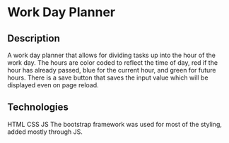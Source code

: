# Work Day Planner

## Description
A work day planner that allows for dividing tasks up into the hour of the work day. The hours are color coded to reflect the time of day, red if the hour has already passed, blue for the current hour, and green for future hours. There is a save button that saves the input value which will be displayed even on page reload.

## Technologies
HTML 
CSS 
JS 
The bootstrap framework was used for most of the styling, added mostly through JS. 


